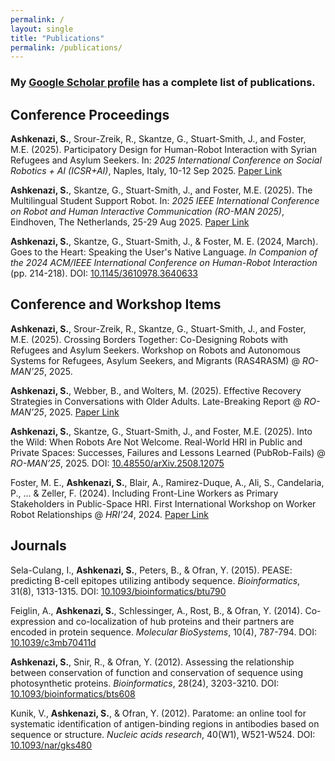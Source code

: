 ```yaml
---
permalink: /
layout: single
title: "Publications"
permalink: /publications/
---
```


### My [Google Scholar profile](https://scholar.google.com/citations?user=ChQURKcAAAAJ) has a complete list of publications.

## Conference Proceedings

**Ashkenazi, S.**, Srour-Zreik, R., Skantze, G., Stuart-Smith, J., and Foster, M.E. (2025). 
Participatory Design for Human-Robot Interaction with Syrian Refugees and Asylum Seekers. 
In: _2025 International Conference on Social Robotics + AI (ICSR+AI)_, Naples, Italy, 10-12 Sep 2025.
[Paper Link](https://shaulashkenazi.com/publications/2025_ICSR_preprint__participatory_design_for_hri_with_syrian_refugees_and_asylum_seekers.pdf)

**Ashkenazi, S.**, Skantze, G., Stuart-Smith, J., and Foster, M.E. (2025). 
The Multilingual Student Support Robot. In: 
_2025 IEEE International Conference on Robot and Human Interactive Communication (RO-MAN 2025)_, 
Eindhoven, The Netherlands, 25-29 Aug 2025. 
[Paper Link](https://shaulashkenazi.com/publications/2025_RO_MAN_preprint__the_multilingual_student_support_robot.pdf)

**Ashkenazi, S.**, Skantze, G., Stuart-Smith, J., & Foster, M. E. (2024, March). 
Goes to the Heart: Speaking the User's Native Language. 
_In Companion of the 2024 ACM/IEEE International Conference on Human-Robot Interaction_ (pp. 214-218). DOI: 
[10.1145/3610978.3640633](https://dl.acm.org/doi/10.1145/3610978.3640633)

## Conference and Workshop Items

**Ashkenazi, S.**, Srour-Zreik, R., Skantze, G., Stuart-Smith, J., and Foster, M.E. (2025).
Crossing Borders Together: Co-Designing Robots with Refugees and Asylum Seekers.
Workshop on Robots and Autonomous Systems for Refugees, Asylum Seekers, and Migrants (RAS4RASM) @ _RO-MAN’25_, 2025.

**Ashkenazi, S.**, Webber, B., and Wolters, M. (2025). 
Effective Recovery Strategies in Conversations with Older Adults. 
Late-Breaking Report @ _RO-MAN’25_, 2025.
[Paper Link](https://shaulashkenazi.com/publications/2025_RO_MAN_LBR__effective_recovery_strategies_in_conversations_with_older_adults.pdf)

**Ashkenazi, S.**, Skantze, G., Stuart-Smith, J., and Foster, M.E. (2025). 
Into the Wild: When Robots Are Not Welcome.
Real-World HRI in Public and Private Spaces: Successes, Failures and Lessons Learned (PubRob-Fails) @ _RO-MAN’25_, 2025. 
DOI: [10.48550/arXiv.2508.12075](https://doi.org/10.48550/arXiv.2508.12075)

Foster, M. E., **Ashkenazi, S.**, Blair, A., Ramirez-Duque, A., Ali, S., Candelaria, P., ... & Zeller, F. (2024). 
Including Front-Line Workers as Primary Stakeholders in Public-Space HRI.
First International Workshop on Worker Robot Relationships @ _HRI’24_, 2024. 
[Paper Link](https://drive.google.com/file/d/1ITL2tnZ1wJR2Zq6AdxcHZHRPIdgoLcU7/view)

## Journals

Sela-Culang, I., **Ashkenazi, S.**, Peters, B., & Ofran, Y. (2015). 
PEASE: predicting B-cell epitopes utilizing antibody sequence. 
_Bioinformatics_, 31(8), 1313-1315. DOI:
[10.1093/bioinformatics/btu790](https://doi.org/10.1093/bioinformatics/btu790)

Feiglin, A., **Ashkenazi, S.**, Schlessinger, A., Rost, B., & Ofran, Y. (2014). 
Co-expression and co-localization of hub proteins and their partners are encoded in 
protein sequence. _Molecular BioSystems_, 10(4), 787-794. DOI: [10.1039/c3mb70411d](https://doi.org/10.1039/c3mb70411d)

**Ashkenazi, S.**, Snir, R., & Ofran, Y. (2012). Assessing the relationship between conservation 
of function and conservation of sequence using photosynthetic proteins. 
_Bioinformatics_, 28(24), 3203-3210. DOI:
[10.1093/bioinformatics/bts608](https://doi.org/10.1093/bioinformatics/bts608)

Kunik, V., **Ashkenazi, S.**, & Ofran, Y. (2012). Paratome: an online tool for systematic identification of 
antigen-binding regions in antibodies based on sequence or structure. _Nucleic acids research_, 
40(W1), W521-W524. DOI: [10.1093/nar/gks480](https://doi.org/10.1093/nar/gks480)
